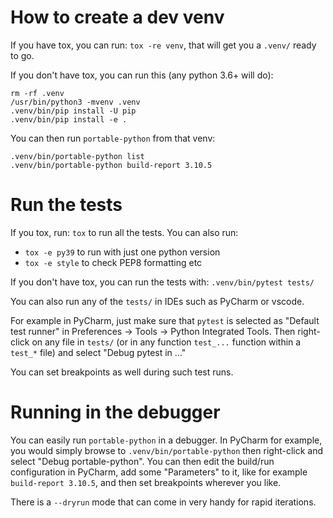 # How to create a dev venv

If you have tox, you can run: `tox -re venv`, that will get you a `.venv/`
ready to go.

If you don't have tox, you can run this (any python 3.6+ will do):

```shell
rm -rf .venv
/usr/bin/python3 -mvenv .venv
.venv/bin/pip install -U pip
.venv/bin/pip install -e .
```

You can then run `portable-python` from that venv:

```shell
.venv/bin/portable-python list
.venv/bin/portable-python build-report 3.10.5
```


# Run the tests

If you tox, run: `tox` to run all the tests. You can also run:
- `tox -e py39` to run with just one python version
- `tox -e style` to check PEP8 formatting etc

If you don't have tox, you can run the tests with: `.venv/bin/pytest tests/`

You can also run any of the `tests/` in IDEs such as PyCharm or vscode.

For example in PyCharm, just make sure that `pytest` is selected as "Default test runner"
in Preferences -> Tools -> Python Integrated Tools.
Then right-click on any file in `tests/`
(or in any function `test_...` function within a `test_*` file)
and select "Debug pytest in ..."

You can set breakpoints as well during such test runs.


# Running in the debugger

You can easily run `portable-python` in a debugger.
In PyCharm for example, you would simply browse to `.venv/bin/portable-python`
then right-click and select "Debug portable-python".
You can then edit the build/run configuration in PyCharm, add some "Parameters" to it,
like for example `build-report 3.10.5`, and then set breakpoints wherever you like.

There is a `--dryrun` mode that can come in very handy for rapid iterations.
